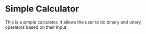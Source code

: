 # Simple Calculator

This is a simple calculator. It allows the user to do binary and unary operators based on their input.